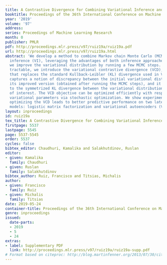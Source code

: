 ```yaml
---
title: A Contrastive Divergence for Combining Variational Inference and MCMC
booktitle: Proceedings of the 36th International Conference on Machine Learning
year: '2019'
volume: '97'
address: 
series: Proceedings of Machine Learning Research
month: 0
publisher: PMLR
pdf: http://proceedings.mlr.press/v97/ruiz19a/ruiz19a.pdf
url: http://proceedings.mlr.press/v97/ruiz19a.html
abstract: 'We develop a method to combine Markov chain Monte Carlo (MCMC) and variational
  inference (VI), leveraging the advantages of both inference approaches. Specifically,
  we improve the variational distribution by running a few MCMC steps. To make inference
  tractable, we introduce the variational contrastive divergence (VCD), a new divergence
  that replaces the standard Kullback-Leibler (KL) divergence used in VI. The VCD
  captures a notion of discrepancy between the initial variational distribution and
  its improved version (obtained after running the MCMC steps), and it converges asymptotically
  to the symmetrized KL divergence between the variational distribution and the posterior
  of interest. The VCD objective can be optimized efficiently with respect to the
  variational parameters via stochastic optimization. We show experimentally that
  optimizing the VCD leads to better predictive performance on two latent variable
  models: logistic matrix factorization and variational autoencoders (VAEs).'
layout: inproceedings
id: ruiz19a
tex_title: A Contrastive Divergence for Combining Variational Inference and {MCMC}
firstpage: 5537
lastpage: 5545
page: 5537-5545
order: 5537
cycles: false
bibtex_editor: Chaudhuri, Kamalika and Salakhutdinov, Ruslan
editor:
- given: Kamalika
  family: Chaudhuri
- given: Ruslan
  family: Salakhutdinov
bibtex_author: Ruiz, Francisco and Titsias, Michalis
author:
- given: Francisco
  family: Ruiz
- given: Michalis
  family: Titsias
date: 2019-05-24
container-title: Proceedings of the 36th International Conference on Machine Learning
genre: inproceedings
issued:
  date-parts:
  - 2019
  - 5
  - 24
extras:
- label: Supplementary PDF
  link: http://proceedings.mlr.press/v97/ruiz19a/ruiz19a-supp.pdf
# Format based on citeproc: http://blog.martinfenner.org/2013/07/30/citeproc-yaml-for-bibliographies/
---
```

